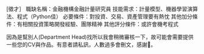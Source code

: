 [徵才］
職缺名稱：金融機構金融計量研究員
技能需求：計量模型、機器學習演算法、程式（Python佳）
必要條件：對投資、交易、資產管理要有熱忱
其他加分條件：有相關投資策略開發經驗、團隊精神
其他評分條件：或許會機考程式

因為是幫別人(Department Head)找所以我會稍微審核一下，故可能會需要提供一些您的CV與作品。有意者請私訊，人數過多會刪文，感謝🙏。
